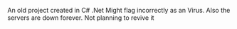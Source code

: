An old project created in C# .Net Might flag incorrectly as an Virus. Also the servers are down forever. Not planning to revive it
